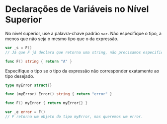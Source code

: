 # Declarações de Variáveis no Nível Superior

No nível superior, use a palavra-chave padrão `var`. Não especifique o tipo, a menos que não seja o mesmo tipo que o da expressão.

```go
var _s = F()
// Já que F já declara que retorna uma string, não precisamos especificar o tipo novamente.

func F() string { return "A" }
```

Especifique o tipo se o tipo da expressão não corresponder exatamente ao tipo desejado.

```go
type myError struct{}

func (myError) Error() string { return "error" }

func F() myError { return myError{} }

var _e error = F()
// F retorna um objeto do tipo myError, mas queremos um error.
```
